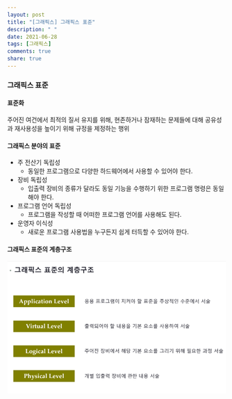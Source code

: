 ```yaml
---
layout: post
title: "[그래픽스] 그래픽스 표준"
description: " "
date: 2021-06-28
tags: [그래픽스]
comments: true
share: true
---
```


### 그래픽스 표준

#### 표준화

주어진 여건에서 최적의 질서 유지를 위해, 현존하거나 잠재하는 문제들에 대해 공유성과 재사용성을 높이기 위해 규정을 제정하는 행위

#### 그래픽스 분야의 표준

- 주 전산기 독립성
  - 동일한 프로그램으로 다양한 하드웨어에서 사용할 수 있어야 한다.
- 장비 독립성
  - 입출력 장비의 종류가 달라도 동일 기능을 수행하기 위한 프로그램 명령은 동일해야 한다.
- 프로그램 언어 독립성
  - 프로그램을 작성할 때 어떠한 프로그램 언어를 사용해도 된다.
- 운영자 이식성
  - 새로운 프로그램 사용법을 누구든지 쉽게 터득할 수 있어야 한다.

#### 그래픽스 표준의 계층구조

<img src="./그래픽스 표준의 계층 구조">
